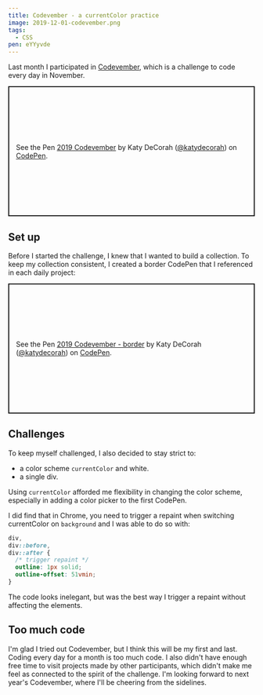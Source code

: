 ```yaml
---
title: Codevember - a currentColor practice
image: 2019-12-01-codevember.png
tags:
  - CSS
pen: eYYyvde
---
```


Last month I participated in [Codevember](http://codevember.xyz/), which is a challenge to code every day in November.

<p class="codepen" data-height="500" data-theme-id="light" data-default-tab="result" data-user="katydecorah" data-slug-hash="eYYyvde" style="height: 265px; box-sizing: border-box; display: flex; align-items: center; justify-content: center; border: 2px solid; margin: 1em 0; padding: 1em;" data-pen-title="2019 Codevember">
  <span>See the Pen <a href="https://codepen.io/katydecorah/pen/eYYyvde">
  2019 Codevember</a> by Katy DeCorah (<a href="https://codepen.io/katydecorah">@katydecorah</a>)
  on <a href="https://codepen.io">CodePen</a>.</span>
</p>

## Set up

Before I started the challenge, I knew that I wanted to build a collection. To keep my collection consistent, I created a border CodePen that I referenced in each daily project:

<p class="codepen" data-height="400" data-theme-id="dark" data-default-tab="css,result" data-user="katydecorah" data-slug-hash="oNNpBwo" style="height: 265px; box-sizing: border-box; display: flex; align-items: center; justify-content: center; border: 2px solid; margin: 1em 0; padding: 1em;" data-pen-title="2019 Codevember - border">
  <span>See the Pen <a href="https://codepen.io/katydecorah/pen/oNNpBwo">
  2019 Codevember - border</a> by Katy DeCorah (<a href="https://codepen.io/katydecorah">@katydecorah</a>)
  on <a href="https://codepen.io">CodePen</a>.</span>
</p>

## Challenges

To keep myself challenged, I also decided to stay strict to:

- a color scheme `currentColor` and white.
- a single div.

Using `currentColor` afforded me flexibility in changing the color scheme, especially in adding a color picker to the first CodePen.

I did find that in Chrome, you need to trigger a repaint when switching currentColor on `background` and I was able to do so with:

```CSS
div,
div::before,
div::after {
  /* trigger repaint */
  outline: 1px solid;
  outline-offset: 51vmin;
}
```

The code looks inelegant, but was the best way I trigger a repaint without affecting the elements.

## Too much code

I'm glad I tried out Codevember, but I think this will be my first and last. Coding every day for a month is too much code. I also didn't have enough free time to visit projects made by other participants, which didn't make me feel as connected to the spirit of the challenge. I'm looking forward to next year's Codevember, where I'll be cheering from the sidelines.
